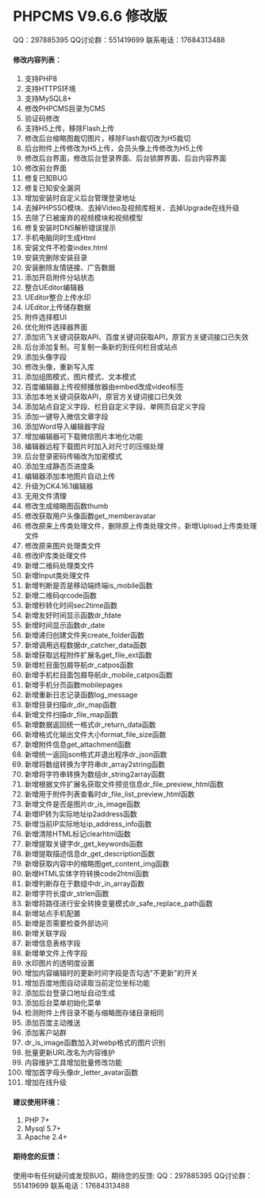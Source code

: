 # PHPCMS V9.6.6 修改版

QQ：297885395  QQ讨论群：551419699  联系电话：17684313488

#### 修改内容列表：

1. 支持PHP8
2. 支持HTTPS环境
3. 支持MySQL8+
4. 修改PHPCMS目录为CMS
5. 验证码修改
6. 支持H5上传，移除Flash上传
7. 修改后台缩略图裁切图片，移除Flash裁切改为H5裁切
8. 后台附件上传修改为H5上传，会员头像上传修改为H5上传
9. 修改后台界面，修改后台登录界面、后台锁屏界面、后台内容界面
10. 修改前台界面
11. 修复已知BUG
12. 修复已知安全漏洞
13. 增加安装时自定义后台管理登录地址
14. 去掉PHPSSO模块、去掉Video及视频库相关、去掉Upgrade在线升级
15. 去除了已被废弃的视频模块和视频模型
16. 修复安装时DNS解析错误提示
17. 手机电脑同时生成Html
18. 安装文件不检查index.html
19. 安装完删除安装目录
20. 安装删除友情链接、广告数据
21. 添加开启附件分站状态
22. 整合UEditor编辑器
23. UEditor整合上传水印
24. UEditor上传储存数据
25. 附件选择框UI
26. 优化附件选择器界面
27. 添加讯飞关键词获取API、百度关键词获取API，原官方关键词接口已失效
28. 后台添加复制，可复制一条新的到任何栏目或站点
29. 添加头像字段
30. 修改头像，重新写入库
31. 添加组图模式，图片模式、文本模式
32. 百度编辑器上传视频播放器由embed改成video标签
33. 添加本地关键词获取API，原官方关键词接口已失效
34. 添加站点自定义字段、栏目自定义字段、单网页自定义字段
35. 添加一键导入微信文章字段
36. 添加Word导入编辑器字段
37. 增加编辑器可下载微信图片本地化功能
38. 编辑器远程下载图片时加入对尺寸的压缩处理
39. 后台登录密码传输改为加密模式
40. 添加生成静态页进度条
41. 编辑器添加本地图片自动上传
42. 升级为CK4.16.1编辑器
43. 无用文件清理
44. 修改生成缩略图函数thumb
45. 修改获取用户头像函数get_memberavatar
46. 修改原来上传类处理文件，删除原上传类处理文件，新增Upload上传类处理文件
47. 修改原来图片处理类文件
48. 修改IP库类处理文件
49. 新增二维码处理类文件
50. 新增Input类处理文件
51. 新增判断是否是移动端终端is_mobile函数
52. 新增二维码qrcode函数
53. 新增秒转化时间sec2time函数
54. 新增友好时间显示函数dr_fdate
55. 新增时间显示函数dr_date
56. 新增递归创建文件夹create_folder函数
57. 新增调用远程数据dr_catcher_data函数
58. 新增获取远程附件扩展名get_file_ext函数
59. 新增栏目面包屑导航dr_catpos函数
60. 新增手机栏目面包屑导航dr_mobile_catpos函数
61. 新增手机分页函数mobilepages
62. 新增重新日志记录函数log_message
63. 新增目录扫描dr_dir_map函数
64. 新增文件扫描dr_file_map函数
65. 新增数据返回统一格式dr_return_data函数
66. 新增格式化输出文件大小format_file_size函数
67. 新增附件信息get_attachment函数
68. 新增统一返回json格式并退出程序dr_json函数
69. 新增将数组转换为字符串dr_array2string函数
70. 新增将字符串转换为数组dr_string2array函数
71. 新增根据文件扩展名获取文件预览信息dr_file_preview_html函数
72. 新增用于附件列表查看时dr_file_list_preview_html函数
73. 新增文件是否是图片dr_is_image函数
74. 新增IP转为实际地址ip2address函数
75. 新增当前IP实际地址ip_address_info函数
76. 新增清除HTML标记clearhtml函数
77. 新增提取关键字dr_get_keywords函数
78. 新增提取描述信息dr_get_description函数
79. 新增获取内容中的缩略图get_content_img函数
80. 新增HTML实体字符转换code2html函数
81. 新增判断存在于数组中dr_in_array函数
82. 新增字符长度dr_strlen函数
83. 新增将路径进行安全转换变量模式dr_safe_replace_path函数
84. 新增站点手机配置
85. 新增是否需要检查外部访问
86. 新增关联字段
87. 新增信息表格字段
88. 新增单文件上传字段
89. 水印图片的透明度设置
90. 增加内容编辑时的更新时间字段是否勾选"不更新"的开关
91. 增加百度地图自动读取当前定位坐标功能
92. 添加后台登录口地址自动生成
93. 添加后台菜单初始化菜单
94. 检测附件上传目录不能与缩略图存储目录相同
95. 添加百度主动推送
96. 添加客户站群
97. dr_is_image函数加入对webp格式的图片识别
98. 批量更新URL改名为内容维护
99. 内容维护工具增加批量修改功能
100. 增加首字母头像dr_letter_avatar函数
101. 增加在线升级

#### 建议使用环境：

1. PHP 7+
2. Mysql 5.7+
3. Apache 2.4+

#### 期待您的反馈：

使用中有任何疑问或发现BUG，期待您的反馈:
QQ：297885395  QQ讨论群：551419699  联系电话：17684313488